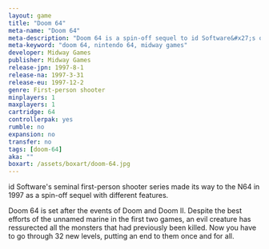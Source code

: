 ```yaml
---
layout: game
title: "Doom 64"
meta-name: "Doom 64"
meta-description: "Doom 64 is a spin-off sequel to id Software&#x27;s original first-person shooter, Doom. It released on the N64 in 1997 and was developed by Midway Games."
meta-keyword: "doom 64, nintendo 64, midway games"
developer: Midway Games
publisher: Midway Games
release-jpn: 1997-8-1
release-na: 1997-3-31
release-eu: 1997-12-2
genre: First-person shooter
minplayers: 1
maxplayers: 1
cartridge: 64
controllerpak: yes
rumble: no
expansion: no
transfer: no
tags: [doom-64]
aka: ""
boxart: /assets/boxart/doom-64.jpg
---
```


id Software's seminal first-person shooter series made its way to the N64 in 1997 as a spin-off sequel with different features.

Doom 64 is set after the events of Doom and Doom II. Despite the best efforts of the unnamed marine in the first two games, an evil creature has ressurected all the monsters that had previously been killed. Now you have to go through 32 new levels, putting an end to them once and for all.

